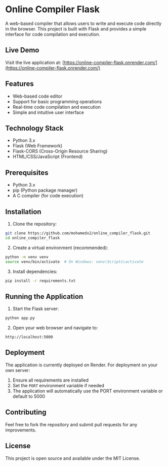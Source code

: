 # Online Compiler Flask

A web-based compiler that allows users to write and execute code directly in the browser. This project is built with Flask and provides a simple interface for code compilation and execution.

## Live Demo
Visit the live application at: [https://online-compiler-flask.onrender.com/](https://online-compiler-flask.onrender.com/)

## Features
- Web-based code editor
- Support for basic programming operations
- Real-time code compilation and execution
- Simple and intuitive user interface

## Technology Stack
- Python 3.x
- Flask (Web Framework)
- Flask-CORS (Cross-Origin Resource Sharing)
- HTML/CSS/JavaScript (Frontend)

## Prerequisites
- Python 3.x
- pip (Python package manager)
- A C compiler (for code execution)

## Installation

1. Clone the repository:
```bash
git clone https://github.com/mohamedx2/online_compiler_flask.git
cd online_compiler_flask
```

2. Create a virtual environment (recommended):
```bash
python -m venv venv
source venv/bin/activate  # On Windows: venv\Scripts\activate
```

3. Install dependencies:
```bash
pip install -r requirements.txt
```

## Running the Application

1. Start the Flask server:
```bash
python app.py
```

2. Open your web browser and navigate to:
```
http://localhost:5000
```

## Deployment
The application is currently deployed on Render. For deployment on your own server:

1. Ensure all requirements are installed
2. Set the `PORT` environment variable if needed
3. The application will automatically use the PORT environment variable or default to 5000

## Contributing
Feel free to fork the repository and submit pull requests for any improvements.

## License
This project is open source and available under the MIT License.
